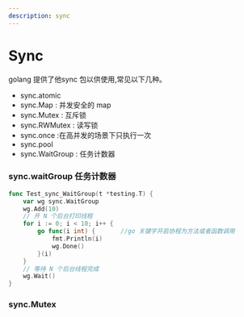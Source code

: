 ```yaml
---
description: sync
---
```


# Sync

golang 提供了他sync 包以供使用,常见以下几种。

* sync.atomic​
* sync.Map   : 并发安全的 map
* sync.Mutex​ : 互斥锁
* sync.RWMutex​​  : 读写锁
* sync.once  :在高并发的场景下只执行一次
* sync.pool
* sync.WaitGroup​  : 任务计数器

### sync.waitGroup 任务计数器

```go
func Test_sync_WaitGroup(t *testing.T) {
	var wg sync.WaitGroup
	wg.Add(10)
	// 开 N 个后台打印线程
	for i := 0; i < 10; i++ {
		go func(i int) {       //go 关键字开启协程为方法或者函数调用
			fmt.Println(i)
			wg.Done()
		}(i)
	}
	// 等待 N 个后台线程完成
	wg.Wait()
}
```

### sync.Mutex​
